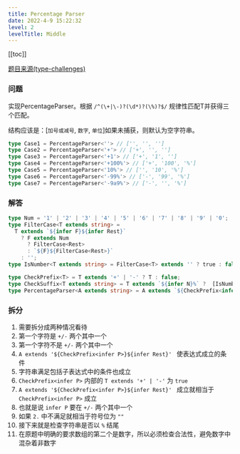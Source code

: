 ```yaml
---
title: Percentage Parser
date: 2022-4-9 15:22:32
level: 2
levelTitle: Middle
---
```


[[toc]]

[题目来源(type-challenges)](https://github.com/type-challenges/type-challenges/blob/master/questions/1978-medium-percentage-parser/README.md)

### 问题
实现PercentageParser。根据 `/^(\+|\-)?(\d*)?(\%)?$/` 规律性匹配T并获得三个匹配。

结构应该是：[`加号或减号`, `数字`, `单位`]如果未捕获，则默认为空字符串。
```typescript
type Case1 = PercentageParser<''> // ['', '', '']
type Case2 = PercentageParser<'+'> // ['+', '', '']
type Case3 = PercentageParser<'+1'> // ['+', '1', '']
type Case4 = PercentageParser<'+100%'> // ['+', '100', '%']
type Case5 = PercentageParser<'10%'> // ['', '10', '%']
type Case6 = PercentageParser<'-99%'> // ['-', '99', '%']
type Case7 = PercentageParser<'-9a9%'> // ['-', '', '%']
```

### 解答
```typescript
type Num = '1' | '2' | '3' | '4' | '5' | '6' | '7' | '8' | '9' | '0';
type FilterCase<T extends string> = 
  T extends `${infer F}${infer Rest}`
    ? F extends Num
      ? FilterCase<Rest>
      : `${F}${FilterCase<Rest>}`
    : '';
type IsNumber<T extends string> = FilterCase<T> extends '' ? true : false;

type CheckPrefix<T> = T extends '+' | '-' ? T : false;
type CheckSuffix<T extends string> = T extends `${infer N}%` ?  [IsNumber<N> extends true ? N : '', '%']: [IsNumber<T> extends true ? T : '', ''];
type PercentageParser<A extends string> = A extends `${CheckPrefix<infer P>}${infer Rest}` ? [P, ...CheckSuffix<Rest>] : ['', ...CheckSuffix<A>];
```

### 拆分
1. 需要拆分成两种情况看待
  1. 第一个字符是 `+/-` 两个其中一个
  2. 第一个字符不是 `+/-` 两个其中一个
2. ```A extends '${CheckPrefix<infer P>}${infer Rest}' ``` 使表达式成立的条件
  1. 字符串满足包括子表达式中的条件也成立
  2. `CheckPrefix<infer P>` 内部的 `T extends '+' | '-'` 为 `true`
  3. ```A extends '${CheckPrefix<infer P>}${infer Rest}' ``` 成立就相当于 `CheckPrefix<infer P>` 成立
  4. 也就是说 `infer P` 要在 `+/-` 两个其中一个
3. 如果 `2.` 中不满足就相当于符号位为 `""`
4. 接下来就是检查字符串是否以 `%` 结尾
5. 在原题中明确的要求数组的第二个是数字，所以必须检查合法性，避免数字中混杂着非数字
